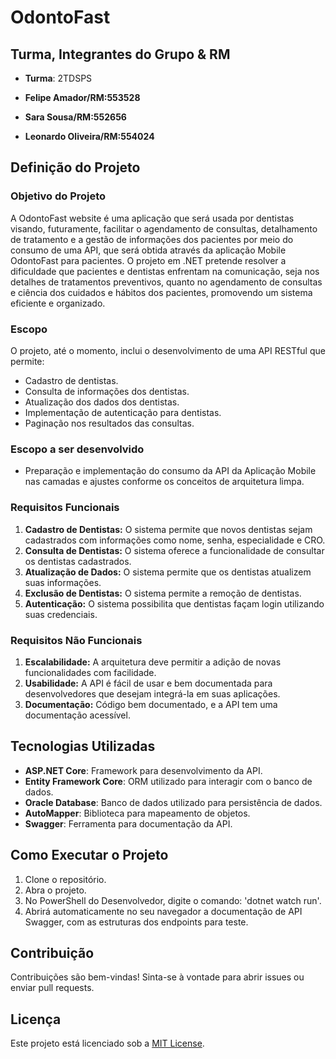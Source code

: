 # OdontoFast
## **Turma, Integrantes do Grupo & RM**  
   - **Turma**: 2TDSPS

   - **Felipe Amador/RM:553528**
   - **Sara Sousa/RM:552656**
   - **Leonardo Oliveira/RM:554024**


## Definição do Projeto

### Objetivo do Projeto
A OdontoFast website é uma aplicação que será usada por dentistas visando, futuramente, facilitar o agendamento de consultas, detalhamento de tratamento e a gestão de informações dos pacientes por meio do consumo de uma API, que será obtida através da aplicação Mobile OdontoFast para pacientes. O projeto em .NET pretende resolver a dificuldade que pacientes e dentistas enfrentam na comunicação, seja nos detalhes de tratamentos preventivos, quanto no agendamento de consultas e ciência dos cuidados e hábitos dos pacientes, promovendo um sistema eficiente e organizado.

### Escopo
O projeto, até o momento, inclui o desenvolvimento de uma API RESTful que permite:
- Cadastro de dentistas.
- Consulta de informações dos dentistas.
- Atualização dos dados dos dentistas.
- Implementação de autenticação para dentistas.
- Paginação nos resultados das consultas.

### Escopo a ser desenvolvido
- Preparação e implementação do consumo da API da Aplicação Mobile nas camadas e ajustes conforme os conceitos de arquitetura limpa.

### Requisitos Funcionais
1. **Cadastro de Dentistas:** O sistema permite que novos dentistas sejam cadastrados com informações como nome, senha, especialidade e CRO.
2. **Consulta de Dentistas:** O sistema oferece a funcionalidade de consultar os dentistas cadastrados.
3. **Atualização de Dados:** O sistema permite que os dentistas atualizem suas informações.
4. **Exclusão de Dentistas:** O sistema permite a remoção de dentistas.
5. **Autenticação:** O sistema possibilita que dentistas façam login utilizando suas credenciais.

### Requisitos Não Funcionais
1. **Escalabilidade:** A arquitetura deve permitir a adição de novas funcionalidades com facilidade.
2. **Usabilidade:** A API é fácil de usar e bem documentada para desenvolvedores que desejam integrá-la em suas aplicações.
3. **Documentação:** Código bem documentado, e a API tem uma documentação acessível.

## Tecnologias Utilizadas
- **ASP.NET Core**: Framework para desenvolvimento da API.
- **Entity Framework Core**: ORM utilizado para interagir com o banco de dados.
- **Oracle Database**: Banco de dados utilizado para persistência de dados.
- **AutoMapper**: Biblioteca para mapeamento de objetos.
- **Swagger**: Ferramenta para documentação da API.

## Como Executar o Projeto
1. Clone o repositório.
2. Abra o projeto.
3. No PowerShell do Desenvolvedor, digite o comando: 'dotnet watch run'.
4. Abrirá automaticamente no seu navegador a documentação de API Swagger, com as estruturas dos endpoints para teste.

## Contribuição
Contribuições são bem-vindas! Sinta-se à vontade para abrir issues ou enviar pull requests.

## Licença
Este projeto está licenciado sob a [MIT License](LICENSE).
